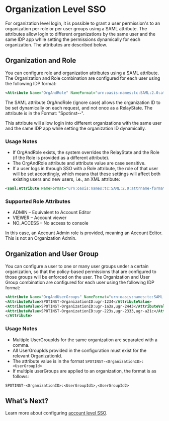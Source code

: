 # Organization Level SSO

For organization level login, it is possible to grant a user permission's to an organization per role or per user groups using a SAML attribute. The attributes allow login to different organizations by the same user and the same IDP app while setting the permissions dynamically for each organization. The attributes are described below.

## Organization and Role

You can configure role and organization attributes using a SAML attribute. The Organization and Role combination are configured for each user using the following IDP format:

```xml
<Attribute Name="OrgAndRole" NameFormat="urn:oasis:names:tc:SAML:2.0:attrname-format:basic"> <AttributeValue>SPOTINST-OrganizationID-ADMIN</AttributeValue> <AttributeValue>SPOTINST-OrganizationID-VIEWER</AttributeValue> <AttributeValue>SPOTINST-OrganizationID-VIEWER</AttributeValue> </Attribute>
```

The SAML attribute OrgAndRole (ignore case) allows the organization ID to be set dynamically on each request, and not once as a RelayState. The attribute is in the Format: "Spotinst-<organizationID>-<role>".

This attribute will allow login into different organizations with the same user and the same IDP app while setting the organization ID dynamically.

### Usage Notes
- If OrgAndRole exists, the system overrides the RelayState and the Role (if the Role is provided as a different attribute).
- The OrgAndRole attribute and attribute value are case sensitive.
- If a user logs in through SSO with a Role attribute, the role of that user will be set accordingly, which means that these settings will affect both existing users and new users, i.e., an XML attribute:

```xml
<saml:Attribute NameFormat="urn:oasis:names:tc:SAML:2.0:attrname-format:basic" Name="Role"> <saml:AttributeValue xmlns:xsi="http://www.w3.org/2001/XMLSchema-instance" xsi:type="xs:string">ADMIN</saml:AttributeValue> </saml:Attribute>
```

### Supported Role Attributes
- ADMIN – Equivalent to Account Editor
- VIEWER – Account viewer
- NO_ACCESS – No access to console

In this case, an Account Admin role is provided, meaning an Account Editor. This is not an Organization Admin.

## Organization and User Group

You can configure a user to one or many user groups under a certain organization, so that the policy-based permissions that are configured to those groups will be enforced on the user. The Organization and User Group combination are configured for each user using the following IDP format:

```xml
<Attribute Name="OrgAndUserGroups" NameFormat="urn:oasis:names:tc:SAML:2.0:attrname-format:basic">
<AttributeValue>SPOTINST-OrganizationID:ugr-1234</AttributeValue>
<AttributeValue>SPOTINST-OrganizationID:ugr-1a3a,ugr-2443</AttributeValue>
<AttributeValue>SPOTINST-OrganizationID:ugr-223s,ugr-2333,ugr-a21c</AttributeValue>
</Attribute>
```

### Usage Notes
- Multiple UserGroupIds for the same organization are separated with a comma.
- All UserGroupIds provided in the configuration must exist for the relevant OrganizationId.
- The attribute value is in the format `SPOTINST-<OrganizationID>:<UserGroupId>`
- If multiple userGroups are applied to an organization, the format is as follows:

```
SPOTINST-<OrganizationID>:<UserGroupId1>,<UserGroupId2>
```

## What’s Next?

Learn more about configuring [account level SSO](administration/sso-access-control/account-level-sso).
